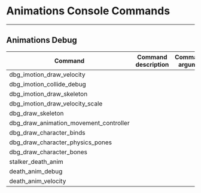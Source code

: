 # Animations Console Commands

___

## Animations Debug

| Сommand | Command description | Command's argument | Note |
|---|---|:---:|---|
| dbg_imotion_draw_velocity |  |  |  |
| dbg_imotion_collide_debug |  |  |  |
| dbg_imotion_draw_skeleton |  |  |  |
| dbg_imotion_draw_velocity_scale |  |  |  |
| dbg_draw_skeleton |  |  |  |
| dbg_draw_animation_movement_controller |  |  |  |
| dbg_draw_character_binds |  |  |  |
| dbg_draw_character_physics_pones |  |  |  |
| dbg_draw_character_bones |  |  |  |
| stalker_death_anim |  |  |  |
| death_anim_debug |  |  |  |
| death_anim_velocity |  |  |  |
